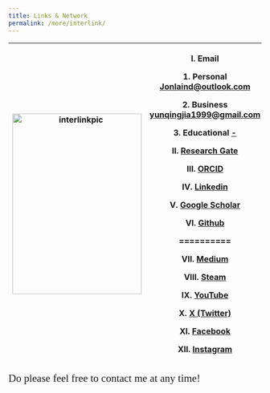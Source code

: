 ```yaml
---
title: Links & Network
permalink: /more/interlink/
---
```


<style>
.intro{
font-family:times;
font-size:21px;
}
</style>

<table class="table table-striped table-hover ">
  <thead>
    <tr>
      <th><img src="{{ "/assets/img/link-network.png" | relative_url }}" alt="interlinkpic" class="img-responsive" width='257' height='360'></th>
      <th><p>I. Email <i class="fa fa-envelope-open-o" aria-hidden="true"></i></p>
      <p>1. Personal <a href="mailto:Jonlaind@outlook.com">Jonlaind@outlook.com</a> <i class="fa fa-user-circle"></i></p>
      <p>2. Business <a href="mailto:yunqingjia1999@gmail.com">yunqingjia1999@gmail.com</a> <i class="fa fa-briefcase"></i></p>
      <p>3. Educational <a href="#">-</a> <i class="fa fa-university"></i></p>
      <p>II. <a href="https://www.researchgate.net/profile/Yunqing-Jia-4">Research Gate </a></p>
      <p>III. <a href="https://orcid.org/0000-0003-2335-2626">ORCID </a></p>
      <p>IV. <a href="https://www.linkedin.com/in/yunqing-jia-jerland/">Linkedin </a><i class="fa fa-linkedin" aria-hidden="true"></i></p>
      <p>V. <a href="https://scholar.google.com/citations?hl=zh-CN&tzom=-480&user=CfdDJQ0AAAAJ">Google Scholar </a><i class="fa fa-google" aria-hidden="true"></i></p>
      <p>VI. <a href="https://github.com/Yunqing-Jia">Github </a><i class="fa fa-github" aria-hidden="true"></i></p>
      <p>==========</p>
      <p>VII. <a href="https://medium.com/@jonlaind">Medium </a><i class="fa fa-medium" aria-hidden="true"></i></p>
      <p>VIII. <a href="https://steamcommunity.com/id/jonlaind/">Steam </a><i class="fa fa-steam" aria-hidden="true"></i></p>
      <p>IX. <a href="https://www.youtube.com/watch?v=bWYeUXXY2J4">YouTube </a><i class="fa fa-youtube-play" aria-hidden="true"></i></p>
      <p>X. <a href="http://twitter.com/Jonlaind">X (Twitter) </a><i class="fa fa-twitter" aria-hidden="true"></i></p>
      <p>XI. <a href="https://www.facebook.com/profile.php?id=61555475142323">Facebook </a><i class="fa fa-facebook-square" aria-hidden="true"></i></p>
      <p>XII. <a href="https://www.instagram.com/jonlaind/">Instagram </a><i class="fa fa-instagram" aria-hidden="true"></i></p>
      </th>
    </tr>
  </thead>
  <tbody>
  </tbody>
</table>

<div class="intro">
Do please feel free to contact me at any time!
</div>
